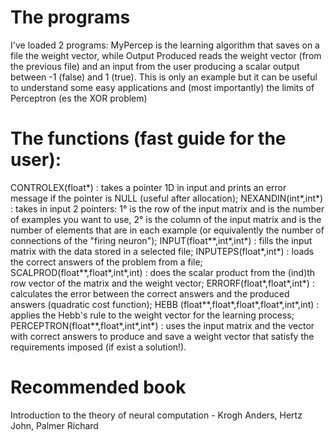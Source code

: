 # The programs
I've loaded 2 programs: MyPercep is the learning algorithm that saves on a file the weight vector, while Output Produced reads the weight vector (from the previous file) and an input from the user producing a scalar output between -1 (false) and 1 (true).
This is only an example but it can be useful to understand some easy applications and (most importantly) the limits of Perceptron (es the XOR problem)
# The functions (fast guide for the user):
CONTROLEX(float*) : takes a pointer 1D in input and prints an error message if the pointer is NULL (useful after allocation);
NEXANDIN(int*,int*) : takes in input 2 pointers: 1° is the row of the input matrix and is the number of examples you want to use, 2° is the column of the input matrix and is the number of elements that are in each example (or equivalently the number of connections of the "firing neuron");
INPUT(float**,int*,int*) : fills the input matrix with the data stored in a selected file;
INPUTEPS(float*,int*) : loads the correct answers of the problem from a file;
SCALPROD(float**,float*,int*,int) : does the scalar product from the (ind)th row vector of the matrix and the weight vector;
ERRORF(float*,float*,int*) : calculates the error between the correct answers and the produced answers (quadratic cost function);
HEBB (float**,float*,float*,float*,int*,int) : applies the Hebb's rule to the weight vector for the learning process;
PERCEPTRON(float**,float*,int*,int*) : uses the input matrix and the vector with correct answers to produce and save a weight vector that satisfy the requirements imposed (if exist a solution!).  
# Recommended book
Introduction to the theory of neural computation - Krogh Anders, Hertz John, Palmer Richard

